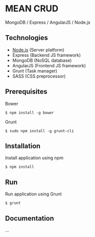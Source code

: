 MEAN CRUD
===================
MongoDB / Express / AngularJS / Node.js

Technologies
-------------------
- [Node.js](http://nodejs.org) (Server platform)
- Express (Backend JS framework)
- MongoDB (NoSQL database)
- AngularJS (Frontend JS framework)
- Grunt (Task manager)
- SASS (CSS preprocessor)

Prerequisites
-------------------
Bower
```
$ npm install -g bower
```

Grunt
```
$ sudo npm install -g grunt-cli
```

Installation
-------------------
Install application using npm
```
$ npm install
```

Run
-------------------
Run application using Grunt
```
$ grunt
```

Documentation
-------------------
...
